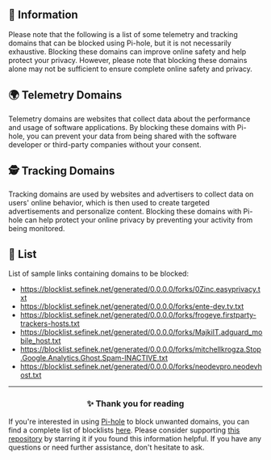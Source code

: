 <!-- SEO DATA FOR BLOCKLIST.SEIFNEK.NET
* Title       : Telemetry Domains
* Description : 
* Tags        :
* Canonical   : /viewer/info/block/Telemetry_and_Tracking
-->

## 📝 Information
Please note that the following is a list of some telemetry and tracking domains that can be blocked using Pi-hole, but it is not necessarily exhaustive.
Blocking these domains can improve online safety and help protect your privacy.
However, please note that blocking these domains alone may not be sufficient to ensure complete online safety and privacy.

## 🌍 Telemetry Domains
Telemetry domains are websites that collect data about the performance and usage of software applications.
By blocking these domains with Pi-hole, you can prevent your data from being shared with the software developer or third-party companies without your consent.

## 🕵️ Tracking Domains
Tracking domains are used by websites and advertisers to collect data on users' online behavior, which is then used to create targeted advertisements and personalize content.
Blocking these domains with Pi-hole can help protect your online privacy by preventing your activity from being monitored.


## 📃 List
List of sample links containing domains to be blocked:

- https://blocklist.sefinek.net/generated/0.0.0.0/forks/0Zinc.easyprivacy.txt
- https://blocklist.sefinek.net/generated/0.0.0.0/forks/ente-dev.tv.txt
- https://blocklist.sefinek.net/generated/0.0.0.0/forks/frogeye.firstparty-trackers-hosts.txt
- https://blocklist.sefinek.net/generated/0.0.0.0/forks/MajkiIT.adguard_mobile_host.txt
- https://blocklist.sefinek.net/generated/0.0.0.0/forks/mitchellkrogza.Stop.Google.Analytics.Ghost.Spam-INACTIVE.txt
- https://blocklist.sefinek.net/generated/0.0.0.0/forks/neodevpro.neodevhost.txt


<hr>
<h3 align="center">✨ Thank you for reading</h3>
If you're interested in using <a href="../What%20is%20Pi-hole.md">Pi-hole</a> to block unwanted domains, you can find a complete list of blocklists <a href="../../../lists/md/Pi-hole.md">here</a>.
Please consider supporting <a href="https://github.com/sefinek24/Sefinek-Blocklist-Collection" target="_blank">this repository</a> by starring it if you found this information helpful.
If you have any questions or need further assistance, don't hesitate to ask.